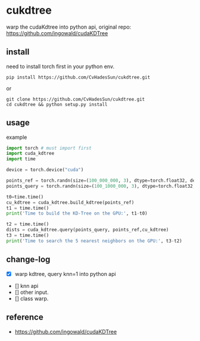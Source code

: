 # cukdtree
warp the cudaKdtree into python api, original repo: https://github.com/ingowald/cudaKDTree


## install 

need to install torch first in your python env.

```shell
pip install https://github.com/CvHadesSun/cukdtree.git 

```

or 
```shell
git clone https://github.com/CvHadesSun/cukdtree.git
cd cukdtree && python setup.py install 
```

## usage

example
```python
import torch # must import first
import cuda_kdtree
import time

device = torch.device("cuda")

points_ref = torch.randn(size=(100_000_000, 3), dtype=torch.float32, device=device, requires_grad=True) * 1e3
points_query = torch.randn(size=(100_1000_000, 3), dtype=torch.float32, device=device, requires_grad=True) * 1e3

t0=time.time()
cu_kdtree = cuda_kdtree.build_kdtree(points_ref)
t1 = time.time()
print('Time to build the KD-Tree on the GPU:', t1-t0)

t2 = time.time()
dists = cuda_kdtree.query(points_query, points_ref,cu_kdtree)
t3 = time.time()
print('Time to search the 5 nearest neighbors on the GPU:', t3-t2)

```

## change-log
- [x] warp kdtree, query knn=1 into python api 
- [] knn api
- [] other input.
- [] class warp.


## reference
- https://github.com/ingowald/cudaKDTree